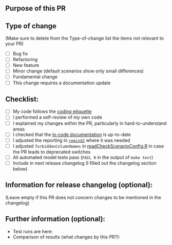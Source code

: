 ## Purpose of this PR


## Type of change

(Make sure to delete from the Type-of-change list the items not relevant to your PR)

- [ ] Bug fix 
- [ ] Refactoring
- [ ] New feature 
- [ ] Minor change (default scenarios show only small differences)
- [ ] Fundamental change
- [ ] This change requires a documentation update

## Checklist:

- [ ] My code follows the [coding etiquette](https://github.com/remindmodel/remind/blob/develop/main.gms#L80)
- [ ] I performed a self-review of my own code
- [ ] I explained my changes within the PR, particularly in hard-to-understand areas
- [ ] I checked that the [in-code documentation](https://github.com/remindmodel/remind/blob/develop/main.gms#L120) is up-to-date
- [ ] I adjusted the reporting in [`remind2`](https://github.com/pik-piam/remind2) where it was needed
- [ ] I adjusted `forbiddenColumnNames` in [readCheckScenarioConfig.R](https://github.com/remindmodel/remind/blob/develop/scripts/start/readCheckScenarioConfig.R) in case the PR leads to deprecated switches
- [ ] All automated model tests pass (`FAIL 0` in the output of `make test`)
- [ ] Include in next release changelog (I filled out the changelog section below)

## Information for release changelog (optional):

(Leave empty if this PR does not concern changes to be mentioned in the changelog)

## Further information (optional):

* Test runs are here: 
* Comparison of results (what changes by this PR?): 


